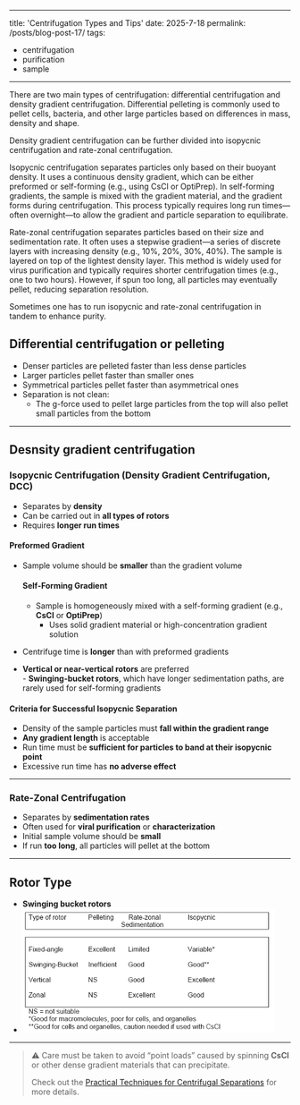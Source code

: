 
---
title: 'Centrifugation Types and Tips'
date: 2025-7-18
permalink: /posts/blog-post-17/
tags:
  - centrifugation
  - purification
  - sample
---

There are two main types of centrifugation: differential centrifugation and density gradient centrifugation. Differential pelleting is commonly used to pellet cells, bacteria, and other large particles based on differences in mass, density and shape.  

Density gradient centrifugation can be further divided into isopycnic centrifugation and rate-zonal centrifugation.  

Isopycnic centrifugation separates particles only based on their buoyant density. It uses a continuous density gradient, which can be either preformed or self-forming (e.g., using CsCl or OptiPrep). In self-forming gradients, the sample is mixed with the gradient material, and the gradient forms during centrifugation. This process typically requires long run times—often overnight—to allow the gradient and particle separation to equilibrate.  

Rate-zonal centrifugation separates particles based on their size and sedimentation rate. It often uses a stepwise gradient—a series of discrete layers with increasing density (e.g., 10%, 20%, 30%, 40%). The sample is layered on top of the lightest density layer. This method is widely used for virus purification and typically requires shorter centrifugation times (e.g., one to two hours). However, if spun too long, all particles may eventually pellet, reducing separation resolution.

Sometimes one has to run isopycnic and rate-zonal centrifugation in tandem to enhance purity.   

## Differential centrifugation or pelleting

- Denser particles are pelleted faster than less dense particles  
- Larger particles pellet faster than smaller ones  
- Symmetrical particles pellet faster than asymmetrical ones  
- Separation is not clean:  
  - The g-force used to pellet large particles from the top will also pellet small particles from the bottom  

---

## Desnsity gradient centrifugation

### Isopycnic Centrifugation (Density Gradient Centrifugation, DCC)

- Separates by **density**  
- Can be carried out in **all types of rotors**  
- Requires **longer run times**

#### Preformed Gradient
  
- Sample volume should be **smaller** than the gradient volume  
    
    #### Self-Forming Gradient    

    - Sample is homogeneously mixed with a self-forming gradient (e.g., **CsCl** or **OptiPrep**)    
      - Uses solid gradient material or high-concentration gradient solution    
- Centrifuge time is **longer** than with preformed gradients  
- **Vertical or near-vertical rotors** are preferred  
            - **Swinging-bucket rotors**, which have longer sedimentation paths, are rarely used for self-forming gradients    

#### Criteria for Successful Isopycnic Separation

- Density of the sample particles must **fall within the gradient range**  
- **Any gradient length** is acceptable  
- Run time must be **sufficient for particles to band at their isopycnic point**  
- Excessive run time has **no adverse effect**

---

### Rate-Zonal Centrifugation

- Separates by **sedimentation rates**  
- Often used for **viral purification** or **characterization**  
- Initial sample volume should be **small**  
- If run **too long**, all particles will pellet at the bottom

---

## Rotor Type

- **Swinging bucket rotors**
- ![rotor types](/images/rotors.png)

---

> ⚠️ Care must be taken to avoid “point loads” caused by spinning **CsCl** or other dense gradient materials that can precipitate.
>
> Check out the [Practical Techniques for Centrifugal Separations](/files/Practical-Techniques-for-Centrifugal-Separations.pdf) for more details.
